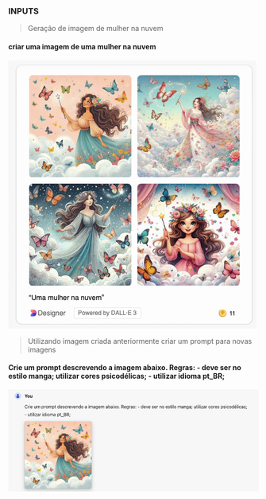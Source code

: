 ### INPUTS
> Geração de imagem de mulher na nuvem

#### criar uma imagem de uma mulher na nuvem

  ![prompt input_01](input_01.png)

> Utilizando imagem criada anteriormente criar um prompt para novas imagens

#### Crie um prompt descrevendo a imagem abaixo. Regras: - deve ser no estilo manga; utilizar cores psicodélicas; - utilizar idioma pt_BR;
  ![prompt input_02](input_02_prompt.png)





